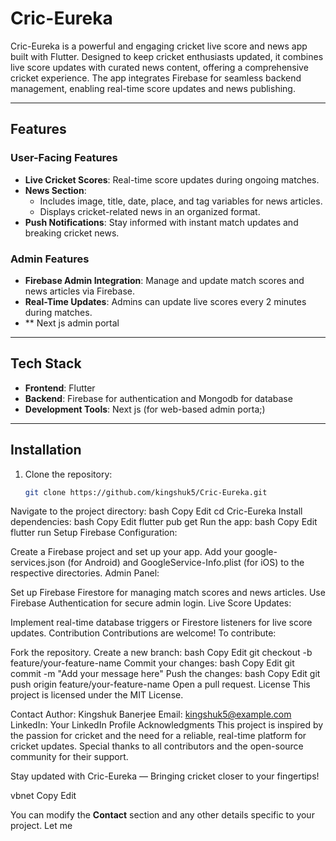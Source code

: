 # Cric-Eureka

Cric-Eureka is a powerful and engaging cricket live score and news app built with Flutter. Designed to keep cricket enthusiasts updated, it combines live score updates with curated news content, offering a comprehensive cricket experience. The app integrates Firebase for seamless backend management, enabling real-time score updates and news publishing.

---

## Features

### User-Facing Features
- **Live Cricket Scores**: Real-time score updates during ongoing matches.
- **News Section**:
  - Includes image, title, date, place, and tag variables for news articles.
  - Displays cricket-related news in an organized format.
- **Push Notifications**: Stay informed with instant match updates and breaking cricket news.

### Admin Features
- **Firebase Admin Integration**: Manage and update match scores and news articles via Firebase.
- **Real-Time Updates**: Admins can update live scores every 2 minutes during matches.
- ** Next js admin portal

---

## Tech Stack

- **Frontend**: Flutter
- **Backend**: Firebase for authentication and Mongodb for database
- **Development Tools**: Next js (for web-based admin porta;)

---

## Installation

1. Clone the repository:
   ```bash
   git clone https://github.com/kingshuk5/Cric-Eureka.git
Navigate to the project directory:
bash
Copy
Edit
cd Cric-Eureka
Install dependencies:
bash
Copy
Edit
flutter pub get
Run the app:
bash
Copy
Edit
flutter run
Setup
Firebase Configuration:

Create a Firebase project and set up your app.
Add your google-services.json (for Android) and GoogleService-Info.plist (for iOS) to the respective directories.
Admin Panel:

Set up Firebase Firestore for managing match scores and news articles.
Use Firebase Authentication for secure admin login.
Live Score Updates:

Implement real-time database triggers or Firestore listeners for live score updates.
Contribution
Contributions are welcome! To contribute:

Fork the repository.
Create a new branch:
bash
Copy
Edit
git checkout -b feature/your-feature-name
Commit your changes:
bash
Copy
Edit
git commit -m "Add your message here"
Push the changes:
bash
Copy
Edit
git push origin feature/your-feature-name
Open a pull request.
License
This project is licensed under the MIT License.

Contact
Author: Kingshuk Banerjee
Email: kingshuk5@example.com
LinkedIn: Your LinkedIn Profile
Acknowledgments
This project is inspired by the passion for cricket and the need for a reliable, real-time platform for cricket updates. Special thanks to all contributors and the open-source community for their support.

Stay updated with Cric-Eureka — Bringing cricket closer to your fingertips!

vbnet
Copy
Edit

You can modify the **Contact** section and any other details specific to your project. Let me


